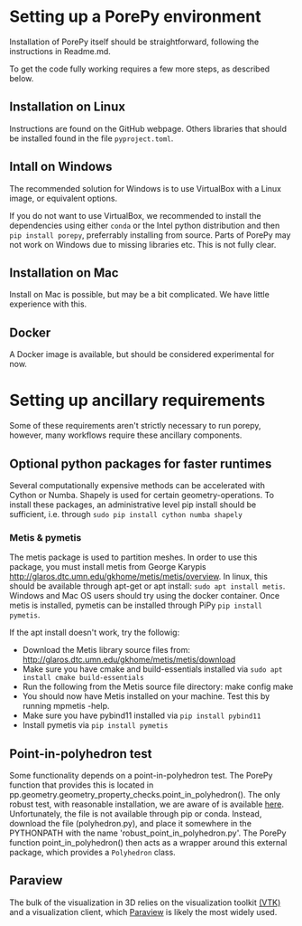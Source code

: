 # Setting up a PorePy environment
Installation of PorePy itself should be straightforward, following the instructions in Readme.md.

To get the code fully working requires a few more steps, as described below.

## Installation on Linux
Instructions are found on the GitHub webpage. Others libraries that should be installed found in the file `pyproject.toml`.

## Intall on Windows
The recommended solution for Windows is to use VirtualBox with a Linux image, or equivalent options.

If you do not want to use VirtualBox, we recommended
to install the dependencies using either `conda` or the Intel python distribution and then `pip install porepy`, preferrably installing from source.
Parts of PorePy may not work on Windows due to missing libraries etc. This is not fully clear.

## Installation on Mac
Install on Mac is possible, but may be a bit complicated. We have little experience with this.

## Docker
A Docker image is available, but should be considered experimental for now.

# Setting up ancillary requirements

Some of these requirements aren't strictly necessary to run porepy, however, many workflows require these ancillary components.

## Optional python packages for faster runtimes

Several computationally expensive methods can be accelerated with Cython or Numba. Shapely is used for certain geometry-operations. To install these packages, an administrative level pip install should be sufficient, i.e. through `sudo pip install cython numba shapely`

### Metis & pymetis
The metis package is used to partition meshes. In order to use this package, you must install metis from George Karypis
http://glaros.dtc.umn.edu/gkhome/metis/metis/overview. In linux, this should be available through apt-get or apt install:
`sudo apt install metis`. Windows and Mac OS users should try using the docker container. Once metis is installed, pymetis can be installed through PiPy `pip install pymetis`.

If the apt install doesn't work, try the followig:
- Download the Metis library source files from: http://glaros.dtc.umn.edu/gkhome/metis/metis/download
- Make sure you have cmake and build-essentials installed via `sudo apt install cmake build-essentials`
- Run the following from the Metis source file directory:
    make config
    make
- You should now have Metis installed on your machine. Test this by running mpmetis -help.
- Make sure you have pybind11 installed via `pip install pybind11`
- Install pymetis via `pip install pymetis`


## Point-in-polyhedron test
Some functionality depends on a point-in-polyhedron test. The PorePy function that provides this is located in pp.geometry.geometry_property_checks.point_in_polyhedron(). The only robust test, with reasonable installation, we are aware of is available [here](https://github.com/mdickinson/polyhedron/blob/master/polyhedron.py). Unfortunately, the file is not available through pip or conda. Instead, download the file (polyhedron.py), and place it somewhere in the PYTHONPATH with the name 'robust_point_in_polyhedron.py'. The PorePy function point_in_polyhedron() then acts as a wrapper around this external package, which provides a `Polyhedron` class.

## Paraview
The bulk of the visualization in 3D relies on the visualization toolkit [(VTK)](https://github.com/Kitware/VTK) and a visualization client, which [Paraview](https://www.paraview.org/) is likely the most widely used.
